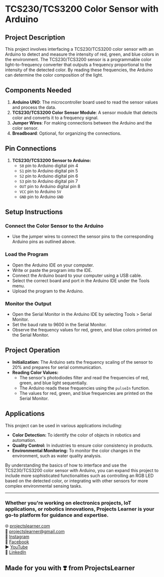 # TCS230/TCS3200 Color Sensor with Arduino

## Project Description

This project involves interfacing a TCS230/TCS3200 color sensor with an Arduino to detect and measure the intensity of red, green, and blue colors in the environment. The TCS230/TCS3200 sensor is a programmable color light-to-frequency converter that outputs a frequency proportional to the intensity of the detected color. By reading these frequencies, the Arduino can determine the color composition of the light.

## Components Needed

1. **Arduino UNO**: The microcontroller board used to read the sensor values and process the data.
2. **TCS230/TCS3200 Color Sensor Module**: A sensor module that detects color and converts it to a frequency signal.
3. **Jumper Wires**: For making connections between the Arduino and the color sensor.
4. **Breadboard**: Optional, for organizing the connections.

## Pin Connections

1. **TCS230/TCS3200 Sensor to Arduino:**
   - `S0` pin to Arduino digital pin 4
   - `S1` pin to Arduino digital pin 5
   - `S2` pin to Arduino digital pin 6
   - `S3` pin to Arduino digital pin 7
   - `OUT` pin to Arduino digital pin 8
   - `VCC` pin to Arduino `5V`
   - `GND` pin to Arduino `GND`

## Setup Instructions

### Connect the Color Sensor to the Arduino

- Use the jumper wires to connect the sensor pins to the corresponding Arduino pins as outlined above.

### Load the Program

- Open the Arduino IDE on your computer.
- Write or paste the program into the IDE.
- Connect the Arduino board to your computer using a USB cable.
- Select the correct board and port in the Arduino IDE under the Tools menu.
- Upload the program to the Arduino.

### Monitor the Output

- Open the Serial Monitor in the Arduino IDE by selecting Tools > Serial Monitor.
- Set the baud rate to 9600 in the Serial Monitor.
- Observe the frequency values for red, green, and blue colors printed on the Serial Monitor.

## Project Operation

- **Initialization:** The Arduino sets the frequency scaling of the sensor to 20% and prepares for serial communication.
- **Reading Color Values:**
  - The sensor's photodiodes filter and read the frequencies of red, green, and blue light sequentially.
  - The Arduino reads these frequencies using the `pulseIn` function.
  - The values for red, green, and blue frequencies are printed on the Serial Monitor.

## Applications

This project can be used in various applications including:
- **Color Detection:** To identify the color of objects in robotics and automation.
- **Quality Control:** In industries to ensure color consistency in products.
- **Environmental Monitoring:** To monitor the color changes in the environment, such as water quality analysis.

By understanding the basics of how to interface and use the TCS230/TCS3200 color sensor with Arduino, you can expand this project to include more sophisticated functionalities such as controlling an RGB LED based on the detected color, or integrating with other sensors for more complex environmental sensing tasks.

---

### Whether you're working on electronics projects, IoT applications, or robotics innovations, Projects Learner is your go-to platform for guidance and expertise.

🌐 [projectslearner.com](https://www.projectslearner.com)  
📧 [projectslearner@gmail.com](mailto:projectslearner@gmail.com)  
📸 [Instagram](https://www.instagram.com/projectslearner/)  
📘 [Facebook](https://www.facebook.com/projectslearner)  
▶️ [YouTube](https://www.youtube.com/@ProjectsLearner)  
📘 [LinkedIn](https://www.linkedin.com/in/projectslearner)  

## Made for you with ❣️ from ProjectsLearner